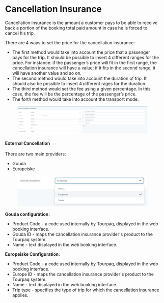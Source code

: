 # Cancellation Insurance

Cancellation insurance is the amount a customer pays to be able to receive back a portion of the booking total paid amount in case he is forced to cancel his trip.

There are 4 ways to set the price for the cancellation insurance:

* The first method would take into account the price that a passenger pays for the trip. It should be possible to insert 4 different ranges for the price. For instance: if the passenger’s price will fit in the first range, the cancellation insurance will have a value; if it fits in the second range, it will have another value and so on.
* The second method would take into account the duration of trip. It should also be possible to insert 4 different rages for the duration.
* The third method would set the fee using a given percentage. In this case, the fee will be the percentage of the passenger’s price.
* The forth method would take into account the transport mode.

<figure><img src="../.gitbook/assets/image (7) (1) (1) (1) (1) (1) (1) (1).png" alt=""><figcaption></figcaption></figure>

#### External Cancellation <a href="#external-cancellation" id="external-cancellation"></a>

There are two main providers:

* Gouda
* Europeiske

<figure><img src="../.gitbook/assets/external-cancellation-c9308d8d9e4939f5f63674392cc01434.png" alt=""><figcaption></figcaption></figure>

**Gouda configuration:**

* Product Code - a code used internally by Tourpaq, displayed in the web booking interface.
* Gouda ID - maps the cancellation insurance provider's product to the Tourpaq system.
* Name - text displayed in the web booking interface.

**Europeiske Configuration:**

* Product Code - a code used internally by Tourpaq, displayed in the web booking interface.
* Europe ID - maps the cancellation insurance provider's product to the Tourpaq system.
* Name - text displayed in the web booking interface.
* Trip type - specifies the type of trip for which the cancellation insurance applies.
